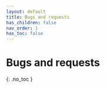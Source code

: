 ```yaml
---
layout: default
title: Bugs and requests
has_children: false
nav_order: 1
has_toc: false
---
```


# Bugs and requests
{: .no_toc }
